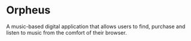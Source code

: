 

# Orpheus


A music-based digital application that allows users to find, purchase and listen to music from the comfort of their browser.
